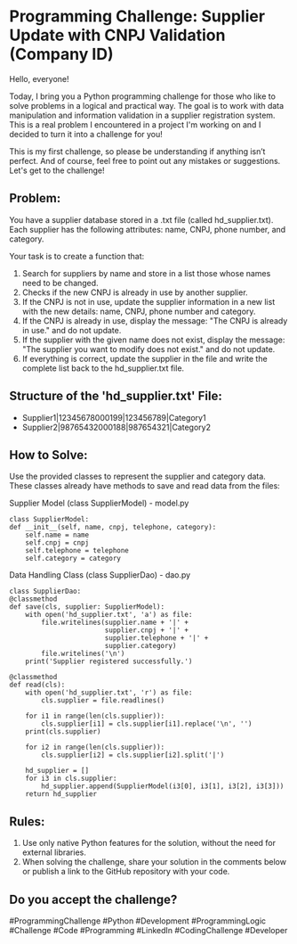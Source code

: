 # Programming Challenge: Supplier Update with CNPJ Validation (Company ID)
Hello, everyone!

Today, I bring you a Python programming challenge for those who like to solve problems in a logical and practical way. The goal is to work with data manipulation and information validation in a supplier registration system. This is a real problem I encountered in a project I'm working on and I decided to turn it into a challenge for you!

This is my first challenge, so please be understanding if anything isn’t perfect. And of course, feel free to point out any mistakes or suggestions. Let's get to the challenge!

## Problem:
You have a supplier database stored in a .txt file (called hd_supplier.txt). Each supplier has the following attributes: name, CNPJ, phone number, and category.

Your task is to create a function that:

1. Search for suppliers by name and store in a list those whose names need to be changed.
2. Checks if the new CNPJ is already in use by another supplier.
3. If the CNPJ is not in use, update the supplier information in a new list with the new details: name, CNPJ, phone number and category.
4. If the CNPJ is already in use, display the message: "The CNPJ is already in use." and do not update.
5. If the supplier with the given name does not exist, display the message: "The supplier you want to modify does not exist." and do not update.
6. If everything is correct, update the supplier in the file and write the complete list back to the hd_supplier.txt file.

## Structure of the 'hd_supplier.txt' File:
- Supplier1|12345678000199|123456789|Category1
- Supplier2|98765432000188|987654321|Category2

## How to Solve:
Use the provided classes to represent the supplier and category data. These classes already have methods to save and read data from the files:

Supplier Model (class SupplierModel) - model.py

    class SupplierModel:
    def __init__(self, name, cnpj, telephone, category):
        self.name = name
        self.cnpj = cnpj
        self.telephone = telephone
        self.category = category

Data Handling Class (class SupplierDao) - dao.py

    class SupplierDao:
    @classmethod
    def save(cls, supplier: SupplierModel):
        with open('hd_supplier.txt', 'a') as file:
            file.writelines(supplier.name + '|' + 
                            supplier.cnpj + '|' + 
                            supplier.telephone + '|' + 
                            supplier.category)
            file.writelines('\n')
        print('Supplier registered successfully.')

    @classmethod
    def read(cls):
        with open('hd_supplier.txt', 'r') as file:
            cls.supplier = file.readlines()

        for i1 in range(len(cls.supplier)):
            cls.supplier[i1] = cls.supplier[i1].replace('\n', '')
        print(cls.supplier)

        for i2 in range(len(cls.supplier)):
            cls.supplier[i2] = cls.supplier[i2].split('|')

        hd_supplier = []
        for i3 in cls.supplier:
            hd_supplier.append(SupplierModel(i3[0], i3[1], i3[2], i3[3]))
        return hd_supplier

## Rules:
1. Use only native Python features for the solution, without the need for external libraries.
2. When solving the challenge, share your solution in the comments below or publish a link to the GitHub repository with your code.

## Do you accept the challenge?
#ProgrammingChallenge #Python #Development #ProgrammingLogic #Challenge #Code #Programming #LinkedIn #CodingChallenge #Developer
